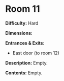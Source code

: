 # Room 11

**Difficulty:** Hard

**Dimensions:** 

**Entrances & Exits:**
- East door (to room 12)

**Description:**
Empty.

**Contents:**
Empty.